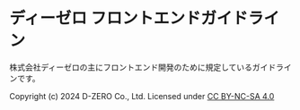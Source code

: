 # ディーゼロ フロントエンドガイドライン

株式会社ディーゼロの主にフロントエンド開発のために規定しているガイドラインです。

Copyright (c) 2024 D-ZERO Co., Ltd. Licensed under [CC BY-NC-SA 4.0](https://creativecommons.org/licenses/by-nc-sa/4.0/)
